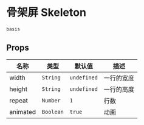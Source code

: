 # 骨架屏 Skeleton

```demo
basis
```

## Props

| 名称     | 类型      | 默认值      | 描述       |
| -------- | --------- | ----------- | ---------- |
| width    | `String`  | `undefined` | 一行的宽度 |
| height   | `String`  | `undefined` | 一行的高度 |
| repeat   | `Number`  | `1`         | 行数       |
| animated | `Boolean` | `true`      | 动画       |
